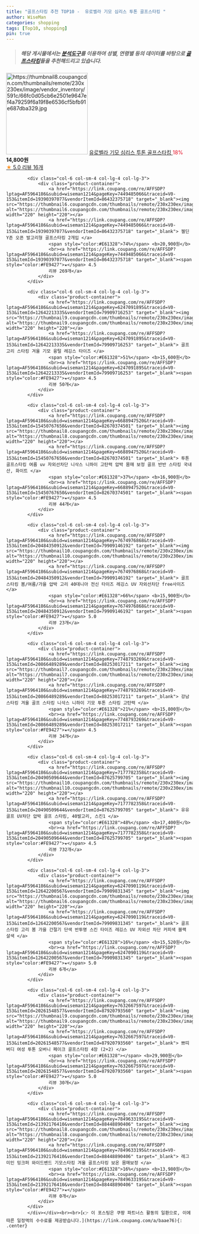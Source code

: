 ```yaml
---
title: "골프스타킹 추천 TOP10 -  유로벨라 기모 심리스 투톤 골프스타킹 "
author: WiseMan
categories: shopping
tags: [Top10, shopping]
pin: true
---
```


> ##### 해당 게시물에서는 [**분석도구**](https://itemscout.io/)를 이용하여 **성별**, **연령별** 등의 데이터를 바탕으로 [**골프스타킹**](https://link.coupang.com/a/baae76)들을 추천해드리고 있습니다.
<div class="container"><div class="row">
            <div class="col-6 col-sm-4 col-lg-4 col-lg-3">
                <div class="product-container">
                    <a href="https://link.coupang.com/re/AFFSDP?lptag=AF5964186&subid=wiseman1214&pageKey=7868705112&traceid=V0-153&itemId=21489473876&vendorItemId=88543530406" target="_blank"><img src="https://thumbnail8.coupangcdn.com/thumbnails/remote/230x230ex/image/vendor_inventory/591c/66fc0d05cb6e2501e9647ef4a79259f6a19f8e6536cf5bfb91e687dba329.jpg" alt="https://thumbnail8.coupangcdn.com/thumbnails/remote/230x230ex/image/vendor_inventory/591c/66fc0d05cb6e2501e9647ef4a79259f6a19f8e6536cf5bfb91e687dba329.jpg" width="220" height="220"></a>
                    <a href="https://link.coupang.com/re/AFFSDP?lptag=AF5964186&subid=wiseman1214&pageKey=7868705112&traceid=V0-153&itemId=21489473876&vendorItemId=88543530406" target="_blank"> 유로벨라 기모 심리스 투톤 골프스타킹 </a>
                    <span style="color:#E61328">18%</span> <b>14,800원</b>
                    <br><a href="https://link.coupang.com/re/AFFSDP?lptag=AF5964186&subid=wiseman1214&pageKey=7868705112&traceid=V0-153&itemId=21489473876&vendorItemId=88543530406" target="_blank"><span style="color:#FE9427">★</span> 5.0
                    리뷰 16개</a>
                </div>
            </div>
            
            <div class="col-6 col-sm-4 col-lg-4 col-lg-3">
                <div class="product-container">
                    <a href="https://link.coupang.com/re/AFFSDP?lptag=AF5964186&subid=wiseman1214&pageKey=7449485066&traceid=V0-153&itemId=19390397077&vendorItemId=86432375718" target="_blank"><img src="https://thumbnail6.coupangcdn.com/thumbnails/remote/230x230ex/image/vendor_inventory/454d/1bae27049c18ac0be9aecd714ddc5f9eb5c93f75d17a33ffa9ea352ecffb.jpg" alt="https://thumbnail6.coupangcdn.com/thumbnails/remote/230x230ex/image/vendor_inventory/454d/1bae27049c18ac0be9aecd714ddc5f9eb5c93f75d17a33ffa9ea352ecffb.jpg" width="220" height="220"></a>
                    <a href="https://link.coupang.com/re/AFFSDP?lptag=AF5964186&subid=wiseman1214&pageKey=7449485066&traceid=V0-153&itemId=19390397077&vendorItemId=86432375718" target="_blank"> 젤딘 Y존 오픈 발고리형 골프스타킹 2개입 </a>
                    <span style="color:#E61328">74%</span> <b>20,900원</b>
                    <br><a href="https://link.coupang.com/re/AFFSDP?lptag=AF5964186&subid=wiseman1214&pageKey=7449485066&traceid=V0-153&itemId=19390397077&vendorItemId=86432375718" target="_blank"><span style="color:#FE9427">★</span> 4.5
                    리뷰 269개</a>
                </div>
            </div>
            
            <div class="col-6 col-sm-4 col-lg-4 col-lg-3">
                <div class="product-container">
                    <a href="https://link.coupang.com/re/AFFSDP?lptag=AF5964186&subid=wiseman1214&pageKey=6247091895&traceid=V0-153&itemId=12642213335&vendorItemId=79909716253" target="_blank"><img src="https://thumbnail9.coupangcdn.com/thumbnails/remote/230x230ex/image/vendor_inventory/424f/5ff95caa3f4ceb13c068672bd1bd13dce159d81d5d221f27de2050b03134.jpeg" alt="https://thumbnail9.coupangcdn.com/thumbnails/remote/230x230ex/image/vendor_inventory/424f/5ff95caa3f4ceb13c068672bd1bd13dce159d81d5d221f27de2050b03134.jpeg" width="220" height="220"></a>
                    <a href="https://link.coupang.com/re/AFFSDP?lptag=AF5964186&subid=wiseman1214&pageKey=6247091895&traceid=V0-153&itemId=12642213335&vendorItemId=79909716253" target="_blank"> 골프 고리 스타킹 겨울 기모 융털 레깅스 타이즈 </a>
                    <span style="color:#E61328">51%</span> <b>15,600원</b>
                    <br><a href="https://link.coupang.com/re/AFFSDP?lptag=AF5964186&subid=wiseman1214&pageKey=6247091895&traceid=V0-153&itemId=12642213335&vendorItemId=79909716253" target="_blank"><span style="color:#FE9427">★</span> 4.5
                    리뷰 50개</a>
                </div>
            </div>
            
            <div class="col-6 col-sm-4 col-lg-4 col-lg-3">
                <div class="product-container">
                    <a href="https://link.coupang.com/re/AFFSDP?lptag=AF5964186&subid=wiseman1214&pageKey=6688947520&traceid=V0-153&itemId=15450767650&vendorItemId=82670374501" target="_blank"><img src="https://thumbnail8.coupangcdn.com/thumbnails/remote/230x230ex/image/vendor_inventory/c218/5d63b7c120ced0e43199d4ab740f1b458c5fcfca18b1edc38b3a8ddc5dd0.jpg" alt="https://thumbnail8.coupangcdn.com/thumbnails/remote/230x230ex/image/vendor_inventory/c218/5d63b7c120ced0e43199d4ab740f1b458c5fcfca18b1edc38b3a8ddc5dd0.jpg" width="220" height="220"></a>
                    <a href="https://link.coupang.com/re/AFFSDP?lptag=AF5964186&subid=wiseman1214&pageKey=6688947520&traceid=V0-153&itemId=15450767650&vendorItemId=82670374501" target="_blank"> 투톤 골프스타킹 여름 uv 자외선차단 니삭스 니하이 고탄력 압박 몸매 보정 골프 반반 스타킹 국내산, 화이트 </a>
                    <span style="color:#E61328">37%</span> <b>16,900원</b>
                    <br><a href="https://link.coupang.com/re/AFFSDP?lptag=AF5964186&subid=wiseman1214&pageKey=6688947520&traceid=V0-153&itemId=15450767650&vendorItemId=82670374501" target="_blank"><span style="color:#FE9427">★</span> 4.5
                    리뷰 44개</a>
                </div>
            </div>
            
            <div class="col-6 col-sm-4 col-lg-4 col-lg-3">
                <div class="product-container">
                    <a href="https://link.coupang.com/re/AFFSDP?lptag=AF5964186&subid=wiseman1214&pageKey=7674976868&traceid=V0-153&itemId=20484350912&vendorItemId=79909146192" target="_blank"><img src="https://thumbnail10.coupangcdn.com/thumbnails/remote/230x230ex/image/vendor_inventory/c885/361fbb7f8fa522908b1ca39f9093db7770ed039cac620d8d709a617483df.png" alt="https://thumbnail10.coupangcdn.com/thumbnails/remote/230x230ex/image/vendor_inventory/c885/361fbb7f8fa522908b1ca39f9093db7770ed039cac620d8d709a617483df.png" width="220" height="220"></a>
                    <a href="https://link.coupang.com/re/AFFSDP?lptag=AF5964186&subid=wiseman1214&pageKey=7674976868&traceid=V0-153&itemId=20484350912&vendorItemId=79909146192" target="_blank"> 골프 스타킹 봄/여름/가을 압박 고리 40데니아 전신 타이즈 레깅스 UV 자외선차단 free사이즈 </a>
                    <span style="color:#E61328">66%</span> <b>15,900원</b>
                    <br><a href="https://link.coupang.com/re/AFFSDP?lptag=AF5964186&subid=wiseman1214&pageKey=7674976868&traceid=V0-153&itemId=20484350912&vendorItemId=79909146192" target="_blank"><span style="color:#FE9427">★</span> 5.0
                    리뷰 23개</a>
                </div>
            </div>
            
            <div class="col-6 col-sm-4 col-lg-4 col-lg-3">
                <div class="product-container">
                    <a href="https://link.coupang.com/re/AFFSDP?lptag=AF5964186&subid=wiseman1214&pageKey=7748793269&traceid=V0-153&itemId=20866489289&vendorItemId=88253017211" target="_blank"><img src="https://thumbnail7.coupangcdn.com/thumbnails/remote/230x230ex/image/vendor_inventory/d304/58b959e0acb6068a2ec02b513b3374fb15305c8bae10c7b163087cb04469.jpg" alt="https://thumbnail7.coupangcdn.com/thumbnails/remote/230x230ex/image/vendor_inventory/d304/58b959e0acb6068a2ec02b513b3374fb15305c8bae10c7b163087cb04469.jpg" width="220" height="220"></a>
                    <a href="https://link.coupang.com/re/AFFSDP?lptag=AF5964186&subid=wiseman1214&pageKey=7748793269&traceid=V0-153&itemId=20866489289&vendorItemId=88253017211" target="_blank"> 강남스타킹 겨울 골프 스타킹 니삭스 니하이 기모 투톤 스타킹 고탄력 </a>
                    <span style="color:#E61328">21%</span> <b>15,800원</b>
                    <br><a href="https://link.coupang.com/re/AFFSDP?lptag=AF5964186&subid=wiseman1214&pageKey=7748793269&traceid=V0-153&itemId=20866489289&vendorItemId=88253017211" target="_blank"><span style="color:#FE9427">★</span> 4.5
                    리뷰 34개</a>
                </div>
            </div>
            
            <div class="col-6 col-sm-4 col-lg-4 col-lg-3">
                <div class="product-container">
                    <a href="https://link.coupang.com/re/AFFSDP?lptag=AF5964186&subid=wiseman1214&pageKey=7177782358&traceid=V0-153&itemId=20490509644&vendorItemId=87625799705" target="_blank"><img src="https://thumbnail10.coupangcdn.com/thumbnails/remote/230x230ex/image/vendor_inventory/9864/74255d7dfc3f1dfb7593d3672c8bf13d2f81797a2b910016c9f637250c49.jpg" alt="https://thumbnail10.coupangcdn.com/thumbnails/remote/230x230ex/image/vendor_inventory/9864/74255d7dfc3f1dfb7593d3672c8bf13d2f81797a2b910016c9f637250c49.jpg" width="220" height="220"></a>
                    <a href="https://link.coupang.com/re/AFFSDP?lptag=AF5964186&subid=wiseman1214&pageKey=7177782358&traceid=V0-153&itemId=20490509644&vendorItemId=87625799705" target="_blank"> 유유골프 UV차단 압박 골프 스타킹, 40발고리, 스킨1 </a>
                    <span style="color:#E61328">48%</span> <b>17,400원</b>
                    <br><a href="https://link.coupang.com/re/AFFSDP?lptag=AF5964186&subid=wiseman1214&pageKey=7177782358&traceid=V0-153&itemId=20490509644&vendorItemId=87625799705" target="_blank"><span style="color:#FE9427">★</span> 4.5
                    리뷰 732개</a>
                </div>
            </div>
            
            <div class="col-6 col-sm-4 col-lg-4 col-lg-3">
                <div class="product-container">
                    <a href="https://link.coupang.com/re/AFFSDP?lptag=AF5964186&subid=wiseman1214&pageKey=6247090119&traceid=V0-153&itemId=12642200567&vendorItemId=79909831345" target="_blank"><img src="https://thumbnail6.coupangcdn.com/thumbnails/remote/230x230ex/image/vendor_inventory/3465/ba40bcbf558d358b052df3fabb43f15103733fd264488ed97af974aea70e.jpeg" alt="https://thumbnail6.coupangcdn.com/thumbnails/remote/230x230ex/image/vendor_inventory/3465/ba40bcbf558d358b052df3fabb43f15103733fd264488ed97af974aea70e.jpeg" width="220" height="220"></a>
                    <a href="https://link.coupang.com/re/AFFSDP?lptag=AF5964186&subid=wiseman1214&pageKey=6247090119&traceid=V0-153&itemId=12642200567&vendorItemId=79909831345" target="_blank"> 골프 스타킹 고리 봄 가을 간절기 단색 반투명 스킨 타이즈 레깅스 UV 자외선 차단 커피색 블랙 살색 </a>
                    <span style="color:#E61328">16%</span> <b>15,520원</b>
                    <br><a href="https://link.coupang.com/re/AFFSDP?lptag=AF5964186&subid=wiseman1214&pageKey=6247090119&traceid=V0-153&itemId=12642200567&vendorItemId=79909831345" target="_blank"><span style="color:#FE9427">★</span> 5.0
                    리뷰 6개</a>
                </div>
            </div>
            
            <div class="col-6 col-sm-4 col-lg-4 col-lg-3">
                <div class="product-container">
                    <a href="https://link.coupang.com/re/AFFSDP?lptag=AF5964186&subid=wiseman1214&pageKey=7632667597&traceid=V0-153&itemId=20261548577&vendorItemId=87920793560" target="_blank"><img src="https://thumbnail9.coupangcdn.com/thumbnails/remote/230x230ex/image/vendor_inventory/00cd/fba7b5823b0a0d03b7445bcb7a9acaa5dc12d7f306e881bd786535325e37.png" alt="https://thumbnail9.coupangcdn.com/thumbnails/remote/230x230ex/image/vendor_inventory/00cd/fba7b5823b0a0d03b7445bcb7a9acaa5dc12d7f306e881bd786535325e37.png" width="220" height="220"></a>
                    <a href="https://link.coupang.com/re/AFFSDP?lptag=AF5964186&subid=wiseman1214&pageKey=7632667597&traceid=V0-153&itemId=20261548577&vendorItemId=87920793560" target="_blank"> 쁘띠버디 여성 투톤 오버니 페이크 골프스타킹 4장 (2+2) </a>
                    <span style="color:#E61328"></span> <b>29,900원</b>
                    <br><a href="https://link.coupang.com/re/AFFSDP?lptag=AF5964186&subid=wiseman1214&pageKey=7632667597&traceid=V0-153&itemId=20261548577&vendorItemId=87920793560" target="_blank"><span style="color:#FE9427">★</span> 5.0
                    리뷰 30개</a>
                </div>
            </div>
            
            <div class="col-6 col-sm-4 col-lg-4 col-lg-3">
                <div class="product-container">
                    <a href="https://link.coupang.com/re/AFFSDP?lptag=AF5964186&subid=wiseman1214&pageKey=7849633195&traceid=V0-153&itemId=21392176410&vendorItemId=88448890406" target="_blank"><img src="https://thumbnail8.coupangcdn.com/thumbnails/remote/230x230ex/image/vendor_inventory/ffb1/ddef11c6a6d42548cb6c4ab931e8780916cdf23a3c2fd94c71f7b6dd7856.jpg" alt="https://thumbnail8.coupangcdn.com/thumbnails/remote/230x230ex/image/vendor_inventory/ffb1/ddef11c6a6d42548cb6c4ab931e8780916cdf23a3c2fd94c71f7b6dd7856.jpg" width="220" height="220"></a>
                    <a href="https://link.coupang.com/re/AFFSDP?lptag=AF5964186&subid=wiseman1214&pageKey=7849633195&traceid=V0-153&itemId=21392176410&vendorItemId=88448890406" target="_blank"> 레그미인 밍크퍼 와이드밴드 기모스타킹 겨울 골프스타킹 보온 몸매보정 </a>
                    <span style="color:#E61328">16%</span> <b>13,980원</b>
                    <br><a href="https://link.coupang.com/re/AFFSDP?lptag=AF5964186&subid=wiseman1214&pageKey=7849633195&traceid=V0-153&itemId=21392176410&vendorItemId=88448890406" target="_blank"><span style="color:#FE9427">★</span> 
                    리뷰 0개</a>
                </div>
            </div>
            </div></div><br><br>[👉 이 포스팅은 쿠팡 파트너스 활동의 일환으로, 이에 따른 일정액의 수수료를 제공받습니다.](https://link.coupang.com/a/baae76){: .center}
